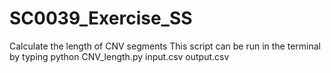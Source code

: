 # SC0039_Exercise_SS
Calculate the length of CNV segments
This script can be run in the terminal by typing python CNV_length.py input.csv output.csv
